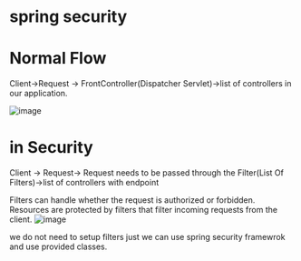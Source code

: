 spring security
=======================
# Normal Flow
Client->Request -> FrontController(Dispatcher Servlet)->list of controllers in our application.

![image](https://github.com/user-attachments/assets/b7bf038c-723c-4974-b3dc-ff3ebfa625cd)

# in Security
Client -> Request-> Request needs to be passed through the Filter(List Of Filters)->list of controllers with endpoint

Filters can handle whether the request is authorized or forbidden.
Resources are protected by filters that filter incoming requests from the client.
![image](https://github.com/user-attachments/assets/431b3a58-e29e-499e-b79e-4af6ba2350c1)

we do not need to setup filters just we can use spring security framewrok and use provided classes.
